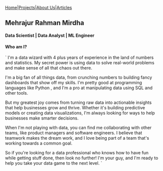 
[Home](/Readme.md)|[Projects](/articles/projectlist.md)|[About Us](/Example.md)|[Articles](/articles/articleslist.md)

## Mehrajur Rahman Mirdha
#### Data Scientist | Data Analyst | ML Engineer

#### Who am I?
` I'm a data wizard with 4 plus years of experience in the land of numbers and statistics. My secret power is using data to solve real-world problems and make sense of all that chaos out there.

I'm a big fan of all things data, from crunching numbers to building fancy dashboards that show off my skills. I'm pretty good at programming languages like Python  , and I'm a pro at manipulating data using SQL and other tools.

But my greatest joy comes from turning raw data into actionable insights that help businesses grow and thrive. Whether it's building predictive models or creating data visualizations, I'm always looking for ways to help businesses make smarter decisions.

When I'm not playing with data, you can find me collaborating with other teams, like product managers and software engineers. I believe that teamwork makes the dream work, and I love being part of a team that's working towards a common goal.

So if you're looking for a data professional who knows how to have fun while getting stuff done, then look no further! I'm your guy, and I'm ready to help you take your data game to the next level. `





